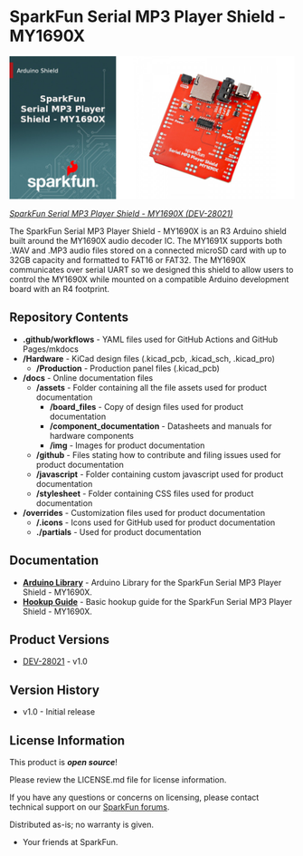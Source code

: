 SparkFun Serial MP3 Player Shield - MY1690X
========================================

[![SparkFun Serial MP3 Player Shield - MY1690X](./docs/assets/img/SparkFun_Serial_MP3_Player_Shield_MY1690X-Banner.jpg)](https://www.sparkfun.com/sparkfun-serial-mp3-player-shield-my1690x.html)

[*SparkFun Serial MP3 Player Shield - MY1690X (DEV-28021)*](https://www.sparkfun.com/sparkfun-serial-mp3-player-shield-my1690x.html)

The SparkFun Serial MP3 Player Shield - MY1690X is an R3 Arduino shield built around the MY1690X audio decoder IC. The MY1691X supports both .WAV and .MP3 audio files stored on a connected microSD card with up to 32GB capacity and formatted to FAT16 or FAT32. The MY1690X communicates over serial UART so we designed this shield to allow users to control the MY1690X while mounted on a compatible Arduino development board with an R4 footprint. 

Repository Contents
-------------------

* **.github/workflows** - YAML files used for GitHub Actions and GitHub Pages/mkdocs
* **/Hardware** - KiCad design files (.kicad_pcb, .kicad_sch, .kicad_pro)
  * **/Production** - Production panel files (.kicad_pcb)
* **/docs** - Online documentation files
  * **/assets** - Folder containing all the file assets used for product documentation
    * **/board_files** - Copy of design files used for product documentation
    * **/component_documentation** - Datasheets and manuals for hardware components
    * **/img** - Images for product documentation
  * **/github** - Files stating how to contribute and filing issues used for product documentation
  * **/javascript** - Folder containing custom javascript used for product documentation
  * **/stylesheet** - Folder containing CSS files used for product documentation
* **/overrides** - Customization files used for product documentation
  * **/.icons** - Icons used for GitHub used for product documentation
  * **./partials** - Used for product documentation



Documentation
--------------

* **[Arduino Library](https://github.com/sparkfun/SparkFun_MY1690_MP3_Decoder_Arduino_Library/)** - Arduino Library for the SparkFun Serial MP3 Player Shield - MY1690X.
* **[Hookup Guide](https://docs.sparkfun.com/SparkFun_Serial_MP3_Player_Shield-MY1690X)** - Basic hookup guide for the SparkFun Serial MP3 Player Shield - MY1690X.




Product Versions
----------------
* [DEV-28021](https://www.sparkfun.com/sparkfun-serial-mp3-player-shield-my1690x.html) - v1.0



Version History
---------------
* v1.0 - Initial release

License Information
-------------------

This product is _**open source**_!

Please review the LICENSE.md file for license information.

If you have any questions or concerns on licensing, please contact technical support on our [SparkFun forums](https://community.sparkfun.com/c/community/general-chit-chat/37).

Distributed as-is; no warranty is given.

- Your friends at SparkFun.
